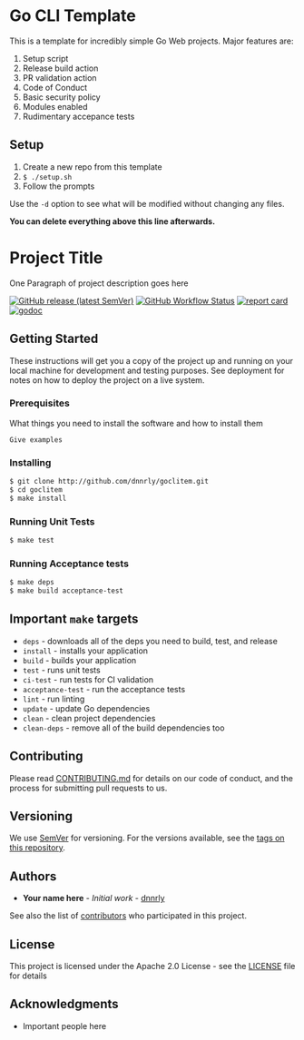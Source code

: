 # Go CLI Template

This is a template for incredibly simple Go Web projects. Major features are:

1. Setup script
2. Release build action
3. PR validation action
4. Code of Conduct
5. Basic security policy
6. Modules enabled
7. Rudimentary accepance tests

## Setup

1. Create a new repo from this template
2. `$ ./setup.sh`
3. Follow the prompts

Use the `-d` option to see what will be modified without changing any files.

**You can delete everything above this line afterwards.**

# Project Title

One Paragraph of project description goes here

[![GitHub release (latest SemVer)](https://img.shields.io/github/v/release/dnnrly/goclitem)](https://github.com/dnnrly/goclitem/releases/latest)
[![GitHub Workflow Status](https://img.shields.io/github/workflow/status/dnnrly/goclitem/Release%20workflow)](https://github.com/dnnrly/goclitem/actions?query=workflow%3A%22Release+workflow%22)
[![report card](https://goreportcard.com/badge/github.com/dnnrly/goclitem)](https://goreportcard.com/report/github.com/dnnrly/goclitem)
[![godoc](https://godoc.org/github.com/dnnrly/goclitem?status.svg)](http://godoc.org/github.com/dnnrly/goclitem)

## Getting Started

These instructions will get you a copy of the project up and running on your local machine for development and testing purposes. See deployment for notes on how to deploy the project on a live system.

### Prerequisites

What things you need to install the software and how to install them

```
Give examples
```

### Installing

```bash
$ git clone http://github.com/dnnrly/goclitem.git
$ cd goclitem
$ make install
```

### Running Unit Tests

```bash
$ make test
```

### Running Acceptance tests

```bash
$ make deps
$ make build acceptance-test
```

## Important `make` targets

* `deps` - downloads all of the deps you need to build, test, and release
* `install` - installs your application
* `build` - builds your application
* `test` - runs unit tests
* `ci-test` - run tests for CI validation
* `acceptance-test` - run the acceptance tests
* `lint` -  run linting
* `update` - update Go dependencies
* `clean` - clean project dependencies
* `clean-deps` - remove all of the build dependencies too


## Contributing

Please read [CONTRIBUTING.md](CONTRIBUTING.md) for details on our code of conduct, and the process for submitting pull requests to us.

## Versioning

We use [SemVer](http://semver.org/) for versioning. For the versions available, see the [tags on this repository](https://github.com/dnnrly/goclitem/tags). 

## Authors

* **Your name here** - *Initial work* - [dnnrly](https://github.com/dnnrly)

See also the list of [contributors](https://github.com/dnnrly/goclitem/contributors) who participated in this project.

## License

This project is licensed under the Apache 2.0 License - see the [LICENSE](LICENSE) file for details

## Acknowledgments

* Important people here
